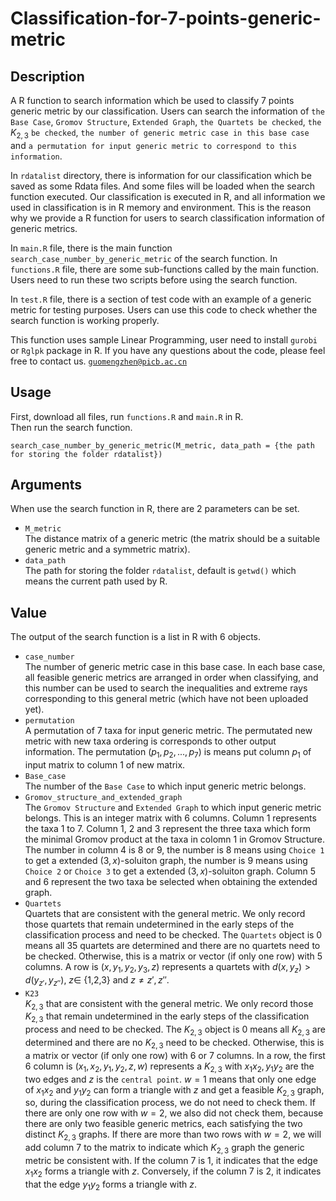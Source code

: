 # Classification-for-7-points-generic-metric

## Description

A R function to search information which be used to classify 7 points generic metric by our classification. Users can search the information of `the Base Case`, `Gromov Structure`, `Extended Graph`, `the Quartets be checked`, `the` $K_{2,3}$ `be checked`, `the number of generic metric case in this base case` and `a permutation for input generic metric to correspond to this information`.

In `rdatalist` directory, there is information for our classification which be saved as some Rdata files. And some files will be loaded when the search function executed. Our classification is executed in R, and all information we used in classification is in R memory and environment. This is the reason why we provide a R function for users to search classification information of generic metrics.

In `main.R` file, there is the main function `search_case_number_by_generic_metric` of the search function. In `functions.R` file, there are some sub-functions called by the main function. Users need to run these two scripts before using the search function.

In `test.R` file, there is a section of test code with an example of a generic metric for testing purposes. Users can use this code to check whether the search function is working properly.

This function uses sample Linear Programming, user need to install `gurobi` or `Rglpk` package in R. If you have any questions about the code, please feel free to contact us. [`guomengzhen@picb.ac.cn`](guomengzhen@picb.ac.cn)

## Usage

First, download all files, run `functions.R` and `main.R` in R.<br>
Then run the search function.<br>

    search_case_number_by_generic_metric(M_metric, data_path = {the path for storing the folder rdatalist})

## Arguments

When use the search function in R, there are 2 parameters can be set.<br>
* `M_metric`<br>
The distance matrix of a generic metric (the matrix should be a suitable generic metric and a symmetric matrix).<br>
* `data_path`<br>
The path for storing the folder `rdatalist`, default is `getwd()` which means the current path used by R.

## Value

The output of the search function is a list in R with 6 objects.<br>
* `case_number`<br>
The number of generic metric case in this base case. In each base case, all feasible generic metrics are arranged in order when classifying, and this number can be used to search the inequalities and extreme rays corresponding to this general metric (which have not been uploaded yet).<br>
* `permutation`<br>
A permutation of 7 taxa for input generic metric. The permutated new metric with new taxa ordering is corresponds to other output information. The permutation $(p_1, p_2, ..., p_7)$ is means put column $p_1$ of input matrix to column 1 of new matrix.<br>
* `Base_case`<br>
The number of the `Base Case` to which input generic metric belongs.<br>
* `Gromov_structure_and_extended_graph`<br>
The `Gromov Structure` and `Extended Graph` to which input generic metric belongs. This is an integer matrix with 6 columns. Column 1 represents the taxa 1 to 7. Column 1, 2 and 3 represent the three taxa which form the minimal Gromov product at the taxa in colomn 1 in Gromov Structure. The number in column 4 is 8 or 9, the number is 8 means using `Choice 1` to get a extended $(3,x)$-soluiton graph, the number is 9 means using `Choice 2` or `Choice 3` to get a extended $(3,x)$-soluiton graph. Column 5 and 6 represent the two taxa be selected when obtaining the extended graph.<br>
* `Quartets`<br>
Quartets that are consistent with the general metric. We only record those quartets that remain undetermined in the early steps of the classification process and need to be checked. The `Quartets` object is 0 means all 35 quartets are determined and there are no quartets need to be checked. Otherwise, this is a matrix or vector (if only one row) with 5 columns. A row is $(x, y_1, y_2, y_3, z)$ represents a quartets with $d(x,y_{z}) > d(y_{z'}, y_{z''})$, $z \in$ {1,2,3} and $z \neq z', z''$.<br>
* `K23`<br>
$K_{2,3}$ that are consistent with the general metric. We only record those $K_{2,3}$ that remain undetermined in the early steps of the classification process and need to be checked. The $K_{2,3}$ object is 0 means all $K_{2,3}$ are determined and there are no $K_{2,3}$ need to be checked. Otherwise, this is a matrix or vector (if only one row) with 6 or 7 columns. In a row, the first 6 column is $(x_1, x_2, y_1, y_2, z, w)$ represents a $K_{2,3}$ with $x_{1}x_{2}, y_{1}y_{2}$ are the two edges and $z$ is the `central point`. $w = 1$ means that only one edge of $x_{1}x_{2}$ and $y_{1}y_{2}$ can form a triangle with $z$ and get a feasible $K_{2,3}$ graph, so, during the classification process, we do not need to check them. If there are only one row with $w = 2$, we also did not check them, because there are only two feasible generic metrics, each satisfying the two distinct $K_{2,3}$ graphs. If there are more than two rows with $w=2$, we will add column 7 to the matrix to indicate which $K_{2,3}$ graph the generic metric be consistent with. If the column 7 is 1, it indicates that the edge $x_{1}x_{2}$ forms a triangle with $z$. Conversely, if the column 7 is 2, it indicates that the edge $y_{1}y_{2}$ forms a triangle with $z$.
